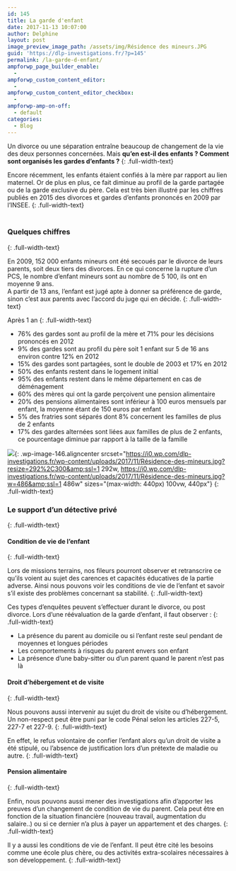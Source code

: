 ```yaml
---
id: 145
title: La garde d'enfant
date: 2017-11-13 10:07:00
author: Delphine
layout: post
image_preview_image_path: /assets/img/Résidence des mineurs.JPG
guid: 'https://dlp-investigations.fr/?p=145'
permalink: /la-garde-d-enfant/
ampforwp_page_builder_enable:
  -
ampforwp_custom_content_editor:
  -
ampforwp_custom_content_editor_checkbox:
  -
ampforwp-amp-on-off:
  - default
categories:
  - Blog
---
```


Un divorce ou une s&eacute;paration entra&icirc;ne beaucoup de changement de la vie des deux personnes concern&eacute;es. Mais **qu’en est-il des enfants ? Comment sont organis&eacute;s les gardes d’enfants ?**
{: .full-width-text}

Encore r&eacute;cemment, les enfants &eacute;taient confi&eacute;s &agrave; la m&egrave;re par rapport au lien maternel. Or de plus en plus, ce fait diminue au profil de la garde partag&eacute;e ou de la garde exclusive du p&egrave;re. Cela est tr&egrave;s bien illustr&eacute; par les chiffres publi&eacute;s en 2015 des divorces et gardes d’enfants prononc&eacute;s en 2009 par l’INSEE.
{: .full-width-text}

### <!--base32-c9gq6t9k68pp6eb7e4v78ebb6rw70w1pcnh3et9mervkgtb2c8v74xtq61vk2w33dtm36tbm75ppawkpddkq8rhjccw7cdtmf1u72dhhetnk4xvb6njpgw9q61u7cv9q6nr70rbpc9r68t3be4w6arhrcdj6udk7env62tb8erv6et3bdnjpux3gdnw64vb561v6pc3q6dkkcu3m6ru7axhkchq7adkgcgrp8rttcxrkcx1tdcv3gbb2c5tpactj-base32--><br>Quelques chiffres
{: .full-width-text}

En 2009, 152 000 enfants mineurs ont &eacute;t&eacute; secou&eacute;s par le divorce de leurs parents, soit deux tiers des divorces. En ce qui concerne la rupture d’un PCS, le nombre d’enfant mineurs sont au nombre de 5 100, ils ont en moyenne 9 ans.<br>A partir de 13 ans, l’enfant est jug&eacute; apte &agrave; donner sa pr&eacute;f&eacute;rence de garde, sinon c’est aux parents avec l’accord du juge qui en d&eacute;cide.
{: .full-width-text}

Apr&egrave;s 1 an
{: .full-width-text}

* 76% des gardes sont au profil de la m&egrave;re et 71% pour les d&eacute;cisions prononc&eacute;s en 2012
* 9% des gardes sont au profil du p&egrave;re soit 1 enfant sur 5 de 16 ans environ contre 12% en 2012
* 15% des gardes sont partag&eacute;es, sont le double de 2003 et 17% en 2012
* 50% des enfants restent dans le logement initial
* 95% des enfants restent dans le m&ecirc;me d&eacute;partement en cas de d&eacute;m&eacute;nagement
* 60% des m&egrave;res qui ont la garde per&ccedil;oivent une pension alimentaire
* 20% des pensions alimentaires sont inf&eacute;rieur &agrave; 100 euros mensuels par enfant, la moyenne &eacute;tant de 150 euros par enfant
* 5% des fratries sont s&eacute;par&eacute;s dont 8% concernent les familles de plus de 2 enfants
* 17% des gardes altern&eacute;es sont li&eacute;es aux familles de plus de 2 enfants, ce pourcentage diminue par rapport &agrave; la taille de la famille

![](https://i0.wp.com/dlp-investigations.fr/wp-content/uploads/2017/11/Résidence-des-mineurs.jpg?resize=440%2C452&amp;ssl=1){: .wp-image-146.aligncenter srcset="https://i0.wp.com/dlp-investigations.fr/wp-content/uploads/2017/11/Résidence-des-mineurs.jpg?resize=292%2C300&amp;ssl=1 292w, https://i0.wp.com/dlp-investigations.fr/wp-content/uploads/2017/11/Résidence-des-mineurs.jpg?w=486&amp;ssl=1 486w" sizes="(max-width: 440px) 100vw, 440px"}
{: .full-width-text}

### Le support d’un d&eacute;tective priv&eacute;
{: .full-width-text}

#### Condition de vie de l’enfant
{: .full-width-text}

Lors de missions terrains, nos fileurs pourront observer et retranscrire ce qu’ils voient au sujet des carences et capacit&eacute;s &eacute;ducatives de la partie adverse. Ainsi nous pouvons voir les conditions de vie de l’enfant et savoir s’il existe des probl&egrave;mes concernant sa stabilit&eacute;.
{: .full-width-text}

Ces types d’enqu&ecirc;tes peuvent s’effectuer durant le divorce, ou post divorce. Lors d’une r&eacute;&eacute;valuation de la garde d’enfant, il faut observer :
{: .full-width-text}

* La pr&eacute;sence du parent au domicile ou si l’enfant reste seul pendant de moyennes et longues p&eacute;riodes
* Les comportements &agrave; risques du parent envers son enfant
* La pr&eacute;sence d’une baby-sitter ou d’un parent quand le parent n’est pas l&agrave;

#### Droit d’h&eacute;bergement et de visite
{: .full-width-text}

Nous pouvons aussi intervenir au sujet du droit de visite ou d’h&eacute;bergement. Un non-respect peut &ecirc;tre puni par le code P&eacute;nal selon les articles 227-5, 227-7 et 227-9.
{: .full-width-text}

En effet, le refus volontaire de confier l’enfant alors qu’un droit de visite a &eacute;t&eacute; stipul&eacute;, ou l’absence de justification lors d’un pr&eacute;texte de maladie ou autre.
{: .full-width-text}

#### Pension alimentaire
{: .full-width-text}

Enfin, nous pouvons aussi mener des investigations afin d’apporter les preuves d’un changement de condition de vie du parent. Cela peut &ecirc;tre en fonction de la situation financi&egrave;re (nouveau travail, augmentation du salaire..) ou si ce dernier n’a plus &agrave; payer un appartement et des charges.
{: .full-width-text}

Il y a aussi les conditions de vie de l’enfant. Il peut &ecirc;tre cit&eacute; les besoins comme une &eacute;cole plus ch&egrave;re, ou des activit&eacute;s extra-scolaires n&eacute;cessaires &agrave; son d&eacute;veloppement.
{: .full-width-text}